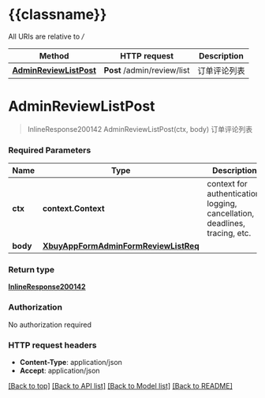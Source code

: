 # {{classname}}

All URIs are relative to */*

Method | HTTP request | Description
------------- | ------------- | -------------
[**AdminReviewListPost**](ReviewApi.md#AdminReviewListPost) | **Post** /admin/review/list | 订单评论列表

# **AdminReviewListPost**
> InlineResponse200142 AdminReviewListPost(ctx, body)
订单评论列表

### Required Parameters

Name | Type | Description  | Notes
------------- | ------------- | ------------- | -------------
 **ctx** | **context.Context** | context for authentication, logging, cancellation, deadlines, tracing, etc.
  **body** | [**XbuyAppFormAdminFormReviewListReq**](XbuyAppFormAdminFormReviewListReq.md)|  | 

### Return type

[**InlineResponse200142**](inline_response_200_142.md)

### Authorization

No authorization required

### HTTP request headers

 - **Content-Type**: application/json
 - **Accept**: application/json

[[Back to top]](#) [[Back to API list]](../README.md#documentation-for-api-endpoints) [[Back to Model list]](../README.md#documentation-for-models) [[Back to README]](../README.md)

